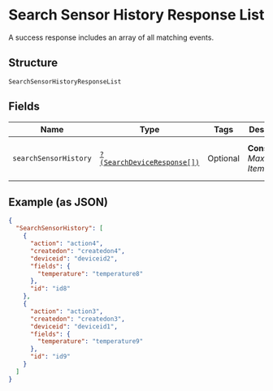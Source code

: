 
# Search Sensor History Response List

A success response includes an array of all matching events.

## Structure

`SearchSensorHistoryResponseList`

## Fields

| Name | Type | Tags | Description | Getter | Setter |
|  --- | --- | --- | --- | --- | --- |
| `searchSensorHistory` | [`?(SearchDeviceResponse[])`](../../doc/models/search-device-response.md) | Optional | **Constraints**: *Maximum Items*: `100` | getSearchSensorHistory(): ?array | setSearchSensorHistory(?array searchSensorHistory): void |

## Example (as JSON)

```json
{
  "SearchSensorHistory": [
    {
      "action": "action4",
      "createdon": "createdon4",
      "deviceid": "deviceid2",
      "fields": {
        "temperature": "temperature8"
      },
      "id": "id8"
    },
    {
      "action": "action3",
      "createdon": "createdon3",
      "deviceid": "deviceid1",
      "fields": {
        "temperature": "temperature9"
      },
      "id": "id9"
    }
  ]
}
```

